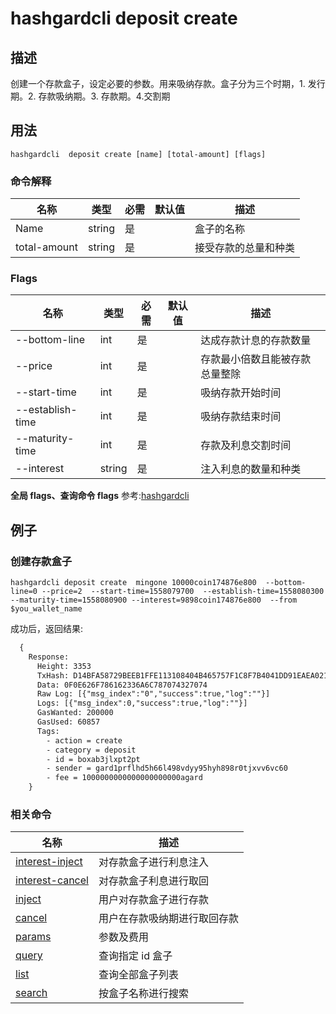 # hashgardcli  deposit create

## 描述
创建一个存款盒子，设定必要的参数。用来吸纳存款。盒子分为三个时期，1. 发行期。2. 存款吸纳期。3. 存款期。4.交割期



## 用法
```shell
hashgardcli  deposit create [name] [total-amount] [flags]
```



### 命令解释

| 名称         | 类型   | 必需 | 默认值 | 描述                 |
| ------------ | ------ | -------- | ------ | -------------------- |
| Name         | string | 是       |        | 盒子的名称      |
| total-amount | string | 是       |        | 接受存款的总量和种类 |



### Flags

| 名称             | 类型   | 必需 | 默认值 | 描述                           |
| ---------------- | ------ | -------- | ------ | ---------------------- |
| --bottom-line    | int    | 是       |    | 达成存款计息的存款数量         |
| --price          | int    | 是       |    | 存款最小倍数且能被存款总量整除 |
| --start-time     | int    | 是       |    | 吸纳存款开始时间               |
| --establish-time | int    | 是       |    | 吸纳存款结束时间               |
| --maturity-time  | int    | 是       |    | 存款及利息交割时间                   |
| --interest       | string | 是       |    | 注入利息的数量和种类           |

**全局 flags、查询命令 flags** 参考:[hashgardcli](../README.md)

## 例子
### 创建存款盒子
```shell
hashgardcli deposit create  mingone 10000coin174876e800  --bottom-line=0 --price=2  --start-time=1558079700  --establish-time=1558080300 --maturity-time=1558080900 --interest=9898coin174876e800  --from $you_wallet_name
```
成功后，返回结果:
```txt
  {
    Response:
      Height: 3353
      TxHash: D14BFA58729BEEB1FFE113108404B465757F1C8F7B4041DD91EAEA021870873A
      Data: 0F0E626F786162336A6C787074327074
      Raw Log: [{"msg_index":"0","success":true,"log":""}]
      Logs: [{"msg_index":0,"success":true,"log":""}]
      GasWanted: 200000
      GasUsed: 60857
      Tags:
        - action = create
        - category = deposit
        - id = boxab3jlxpt2pt
        - sender = gard1prflhd5h66l498vdyy95hyh898r0tjxvv6vc60
        - fee = 1000000000000000000000agard
    }
```



### 相关命令

| 名称                                        | 描述                         |
| ------------------------------------------- | ---------------------------- |
| [interest-inject](interest-inject.md) | 对存款盒子进行利息注入       |
| [interest-cancel](interest-cancel.md)         | 对存款盒子利息进行取回       |
| [inject](inject.md)                 | 用户对存款盒子进行存款       |
| [cancel](cancel.md)           | 用户在存款吸纳期进行取回存款 |
| [params](params.md)                   |  参数及费用  |
| [query](query.md)                     |   查询指定 id 盒子   |
| [list](list.md)                     |   查询全部盒子列表  |
| [search](search.md)                     |   按盒子名称进行搜索    |
